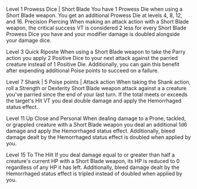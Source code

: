 Level 1
Prowess Dice | Short Blade
	You have 1 Prowess Die when using a Short Blade weapon. You get an additional Prowess Die at levels 4, 8, 12, and 16.
Precision Piercing
	When making an attack action with a Short Blade weapon, the critical success VT is considered 2 less for every Short Blade Prowess Dice you have and your modifier damage is doubled alongside your damage dice.

Level 3
Quick Riposte
	When using a Short Blade weapon to take the Parry action you apply 2 Positive Dice to your next attack against the parried creature instead of 1 Positive Die. Additionally, you can gain this benefit after expending additional Poise points to succeed on a failure.

Level 7
Shank | 5 Poise points | Attack action
	When taking the Shank action, roll a Strength or Dexterity Short Blade weapon attack against a a creature you've parried since the end of your last turn. If the total meets or exceeds the target's Hit VT you deal double damage and apply the Hemorrhaged status effect.

Level 11
Up Close and Personal
	When dealing damage to a Prone, tackled, or grappled creature with a Short Blade weapon you deal an additional 1d6 damage and apply the Hemorrhaged status effect. Additionally, bleed damage dealt by the Hemorrhaged status effect is doubled when applied by you.

Level 15
To The Hilt
	If you deal damage equal to or greater than half a creature's current HP with a Short Blade weapon, its HP is reduced to 0 regardless of any HP it has left. Additionally, bleed damage dealt by the Hemorrhaged status effect is tripled instead of doubled when applied by you.